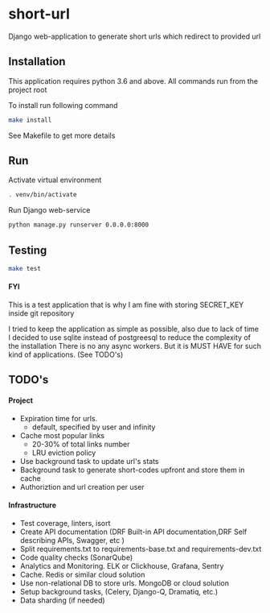 # short-url

Django web-application to generate short urls which redirect to provided url

## Installation
This application requires python 3.6 and above.
All commands run from the project root

To install run following command
````bash
make install
````
See Makefile to get more details

## Run
Activate virtual environment
```bash
. venv/bin/activate
```

Run Django web-service
```bash
python manage.py runserver 0.0.0.0:8000
```

## Testing
```bash
make test
```

#### FYI
This is a test application that is why I am fine with storing SECRET_KEY inside git 
repository

I tried to keep the application as simple as possible, also due to lack of time 
I decided to use sqlite instead of postgreesql to reduce the complexity of the 
installation
There is no any async workers. But it is MUST HAVE for such kind of applications. 
(See TODO's)


## TODO's

#### Project
* Expiration time for urls.
  - default, specified by user and infinity
* Cache most popular links 
  - 20-30% of total links number
  - LRU eviction policy
* Use background task to update url's stats
* Background task to generate short-codes upfront and store them in cache
* Authoriztion and url creation per user

#### Infrastructure
* Test coverage, linters, isort
* Create API documentation (DRF Built-in API documentation,DRF Self describing APIs,
  Swagger, etc )
* Split requirements.txt to requirements-base.txt and requirements-dev.txt
* Code quality checks (SonarQube)
* Analytics and Monitoring. ELK or Clickhouse, Grafana, Sentry
* Cache. Redis or similar cloud solution
* Use non-relational DB to store urls. MongoDB or cloud solution
* Setup background tasks, (Celery, Django-Q, Dramatiq, etc.)
* Data sharding (if needed)
